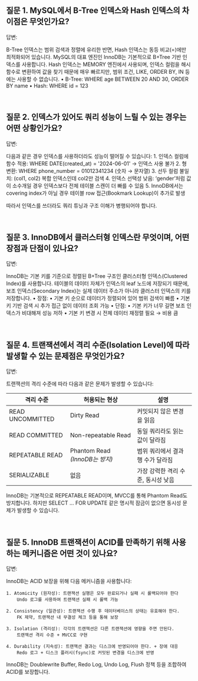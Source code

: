 ## 질문 1. MySQL에서 B-Tree 인덱스와 Hash 인덱스의 차이점은 무엇인가요?

답변:

B-Tree 인덱스는 범위 검색과 정렬에 유리한 반면, Hash 인덱스는 동등 비교(=)에만 최적화되어 있습니다.
MySQL의 대표 엔진인 InnoDB는 기본적으로 B+Tree 기반 인덱스를 사용합니다.
Hash 인덱스는 MEMORY 엔진에서 사용되며, 인덱스 컬럼을 해시 함수로 변환하여 값을 찾기 때문에 매우 빠르지만, 범위 조건, LIKE, ORDER BY, IN 등에는 사용할 수 없습니다.
	•	B-Tree: WHERE age BETWEEN 20 AND 30, ORDER BY name
	•	Hash: WHERE id = 123

<br>

## 질문 2. 인덱스가 있어도 쿼리 성능이 느릴 수 있는 경우는 어떤 상황인가요?

답변:

다음과 같은 경우 인덱스를 사용하더라도 성능이 떨어질 수 있습니다:
	1.	인덱스 컬럼에 함수 적용: WHERE DATE(created_at) = '2024-06-01' → 인덱스 사용 불가
	2.	형 변환: WHERE phone_number = 01012341234 (숫자 → 문자열)
	3.	선두 컬럼 불일치: (col1, col2) 복합 인덱스인데 col2만 검색
	4.	인덱스 선택성 낮음: ‘gender’처럼 값이 소수개일 경우 인덱스보다 전체 테이블 스캔이 더 빠를 수 있음
	5.	InnoDB에서는 covering index가 아닐 경우 테이블 row 접근(Bookmark Lookup)이 추가로 발생

따라서 인덱스를 쓰더라도 쿼리 튜닝과 구조 이해가 병행되어야 합니다.

<br>

## 질문 3. InnoDB에서 클러스터형 인덱스란 무엇이며, 어떤 장점과 단점이 있나요?

답변:

InnoDB는 기본 키를 기준으로 정렬된 B+Tree 구조인 클러스터형 인덱스(Clustered Index)를 사용합니다.
테이블의 데이터 자체가 인덱스의 leaf 노드에 저장되기 때문에, 보조 인덱스(Secondary Index)는 실제 데이터 주소가 아니라 클러스터 인덱스의 키를 저장합니다.
	•	장점:
	•	기본 키 순으로 데이터가 정렬되어 있어 범위 검색이 빠름
	•	기본 키 기반 검색 시 추가 접근 없이 데이터 조회 가능
	•	단점:
	•	기본 키가 너무 길면 보조 인덱스가 비대해져 성능 저하
	•	기본 키 변경 시 전체 데이터 재정렬 필요 → 비용 큼

<br>

## 질문 4. 트랜잭션에서 격리 수준(Isolation Level)에 따라 발생할 수 있는 문제점은 무엇인가요?

답변:

트랜잭션의 격리 수준에 따라 다음과 같은 문제가 발생할 수 있습니다:

| 격리 수준          | 허용되는 현상             | 설명                                      |
|-------------------|---------------------------|-------------------------------------------|
| READ UNCOMMITTED  | Dirty Read                | 커밋되지 않은 변경을 읽음                |
| READ COMMITTED    | Non-repeatable Read       | 동일 쿼리라도 읽는 값이 달라짐           |
| REPEATABLE READ   | Phantom Read *(InnoDB는 방지)* | 범위 쿼리에서 결과 행 수가 달라짐     |
| SERIALIZABLE      | 없음                      | 가장 강력한 격리 수준, 동시성 낮음       |

InnoDB는 기본적으로 REPEATABLE READ이며, MVCC를 통해 Phantom Read도 방지합니다.
하지만 SELECT ... FOR UPDATE 같은 명시적 잠금이 없으면 동시성 문제가 발생할 수 있습니다.

<br>

## 질문 5. InnoDB 트랜잭션이 ACID를 만족하기 위해 사용하는 메커니즘은 어떤 것이 있나요?

답변:

InnoDB는 ACID 보장을 위해 다음 메커니즘을 사용합니다:  

	1. Atomicity (원자성): 트랜잭션 실행은 모두 완료되거나 실패 시 롤백되어야 한다 
	    Undo 로그를 사용하여 트랜잭션 실패 시 롤백 가능  

	2. Consistency (일관성): 트랜잭션 수행 후 데이터베이스의 상태는 유효해야 한다.
	    FK 제약, 트랜잭션 내 무결성 체크 등을 통해 보장  

	3. Isolation (격리성): 각각의 트랜잭션은 다른 트랜잭션에 영향을 주면 안된다.
	    트랜잭션 격리 수준 + MVCC로 구현

	4. Durability (지속성): 트랜잭션 결과는 디스크에 반영되어야 한다. + 장애 대응
	    Redo 로그 + 디스크 플러시(fsync)로 커밋된 변경을 디스크에 반영

InnoDB는 Doublewrite Buffer, Redo Log, Undo Log, Flush 정책 등을 조합하여 ACID를 보장합니다.

